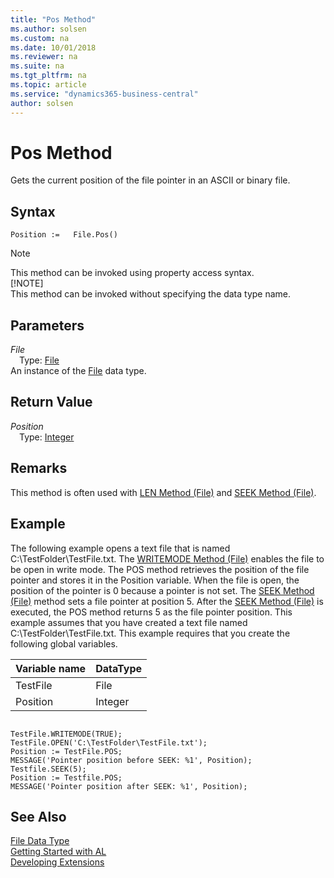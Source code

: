```yaml
---
title: "Pos Method"
ms.author: solsen
ms.custom: na
ms.date: 10/01/2018
ms.reviewer: na
ms.suite: na
ms.tgt_pltfrm: na
ms.topic: article
ms.service: "dynamics365-business-central"
author: solsen
---
```

[//]: # (START>DO_NOT_EDIT)
[//]: # (IMPORTANT:Do not edit any of the content between here and the END>DO_NOT_EDIT.)
[//]: # (Any modifications should be made in the .resx files in the ModernDev repo.)
# Pos Method
Gets the current position of the file pointer in an ASCII or binary file.

## Syntax
```
Position :=   File.Pos()
```
> [!NOTE]  
> This method can be invoked using property access syntax.  
> [!NOTE]  
> This method can be invoked without specifying the data type name.  

## Parameters
*File*  
&emsp;Type: [File](file-data-type.md)  
An instance of the [File](file-data-type.md) data type.  

## Return Value
*Position*  
&emsp;Type: [Integer](integer-data-type.md)  
  


[//]: # (IMPORTANT: END>DO_NOT_EDIT)

## Remarks  
 This method is often used with [LEN Method \(File\)](devenv-LEN-Method-File.md) and [SEEK Method \(File\)](devenv-SEEK-Method-File.md).  
  
## Example  
 The following example opens a text file that is named C:\\TestFolder\\TestFile.txt. The [WRITEMODE Method \(File\)](devenv-WRITEMODE-Method-File.md) enables the file to be open in write mode. The POS method retrieves the position of the file pointer and stores it in the Position variable. When the file is open, the position of the pointer is 0 because a pointer is not set. The [SEEK Method \(File\)](devenv-SEEK-Method-File.md) method sets a file pointer at position 5. After the [SEEK Method \(File\)](devenv-SEEK-Method-File.md) is executed, the POS method returns 5 as the file pointer position. This example assumes that you have created a text file named C:\\TestFolder\\TestFile.txt. This example requires that you create the following global variables.  
  
|Variable name|DataType|  
|-------------------|--------------|  
|TestFile|File|  
|Position|Integer|  
  
```  
  
TestFile.WRITEMODE(TRUE);  
TestFile.OPEN('C:\TestFolder\TestFile.txt');  
Position := TestFile.POS;  
MESSAGE('Pointer position before SEEK: %1', Position);  
Testfile.SEEK(5);  
Position := Testfile.POS;  
MESSAGE('Pointer position after SEEK: %1', Position);  
```  
  

## See Also
[File Data Type](file-data-type.md)  
[Getting Started with AL](../devenv-get-started.md)  
[Developing Extensions](../devenv-dev-overview.md)